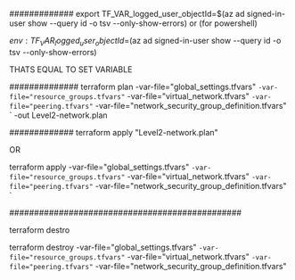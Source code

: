 #############
export TF_VAR_logged_user_objectId=$(az ad signed-in-user show --query id -o tsv --only-show-errors)
or (for powershell)

$env:TF_VAR_logged_user_objectId=$(az ad signed-in-user show --query id -o tsv --only-show-errors)

  THATS EQUAL TO SET VARIABLE



##############
terraform plan -var-file="global_settings.tfvars" `
-var-file="resource_groups.tfvars" `
-var-file="virtual_network.tfvars" `
-var-file="peering.tfvars" `
-var-file="network_security_group_definition.tfvars" `
-out Level2-network.plan

#############
terraform apply "Level2-network.plan"

OR

terraform apply -var-file="global_settings.tfvars" `
-var-file="resource_groups.tfvars" `
-var-file="virtual_network.tfvars" `
-var-file="peering.tfvars" `
-var-file="network_security_group_definition.tfvars" `

###############################################

terraform destro

terraform destroy -var-file="global_settings.tfvars" `
-var-file="resource_groups.tfvars" `
-var-file="virtual_network.tfvars" `
-var-file="peering.tfvars" `
-var-file="network_security_group_definition.tfvars"